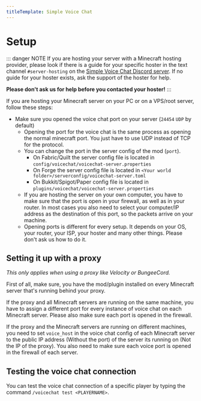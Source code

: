 ```yaml
---
titleTemplate: Simple Voice Chat
---
```


# Setup

::: danger NOTE
If you are hosting your server with a Minecraft hosting provider,
please look if there is a guide for your specific hoster in the text channel `#server-hosting`
on the [Simple Voice Chat Discord server](https://discord.gg/4dH2zwTmyX).
If no guide for your hoster exists, ask the support of the hoster for help.


**Please don't ask us for help before you contacted your hoster!**
:::

If you are hosting your Minecraft server on your PC or on a VPS/root server, follow these steps:

- Make sure you opened the voice chat port on your server (`24454` `UDP` by default)
    - Opening the port for the voice chat is the same process as opening the normal minecraft port. You just have to use UDP instead of TCP for the protocol.
    - You can change the port in the server config of the mod (`port`).
        - On Fabric/Quilt the server config file is located in `config/voicechat/voicechat-server.properties`
        - On Forge the server config file is located in `<Your world folder>/serverconfig/voicechat-server.toml`
        - On Bukkit/Spigot/Paper config file is located in `plugins/voicechat/voicechat-server.properties`
    - If you are hosting the server on your own computer,
    you have to make sure that the port is open in your firewall,
    as well as in your router.
    In most cases you also need to select your computer/IP address as the destination of this port,
    so the packets arrive on your machine.
    - Opening ports is different for every setup. It depends on your OS, your router, your ISP, your hoster and many other things.
    Please don't ask us how to do it.

## Setting it up with a proxy

*This only applies when using a proxy like Velocity or BungeeCord.*


First of all, make sure, you have the mod/plugin installed on every Minecraft server that's running behind your proxy.


If the proxy and all Minecraft servers are running on the same machine,
you have to assign a different port for every instance of voice chat on each Minecraft server.
Please also make sure each port is opened in the firewall.


If the proxy and the Minecraft servers are running on different machines,
you need to set `voice_host` in the voice chat config
of each Minecraft server to the public IP address (Without the port) of the server its running on (Not the IP of the proxy).
You also need to make sure each voice port is opened in the firewall of each server.

## Testing the voice chat connection

You can test the voice chat connection of a specific player by typing the command `/voicechat test <PLAYERNAME>`.


<ClientOnly>
    <WikiTracker name="setup"/>
</ClientOnly>
